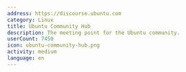 ```yaml
---
address: https://discourse.ubuntu.com
category: Linux
title: Ubuntu Community Hub
description: The meeting point for the Ubuntu community.
userCount: 7450
icon: ubuntu-community-hub.png
activity: medium
language: en
---
```

